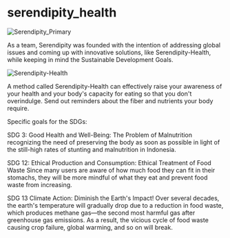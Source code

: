 # serendipity_health

![Serendipity_Primary](https://github.com/Skyhonze/serendipity_health/assets/103993379/f965d994-c1e8-4100-8faa-30f1385469cb)

As a team, Serendipity was founded with the intention of addressing global issues and coming up with innovative solutions, like Serendipity-Health, while keeping in mind the Sustainable Development Goals.

![Serendipity-Health](https://github.com/Skyhonze/serendipity_health/assets/103993379/f75798e5-676e-4a30-be1c-a7da0d953db6)

A method called Serendipity-Health can effectively raise your awareness of your health and your body's capacity for eating so that you don't overindulge. Send out reminders about the fiber and nutrients your body require.

Specific goals for the SDGs:

SDG 3: Good Health and Well-Being: The Problem of Malnutrition
   recognizing the need of preserving the body as soon as possible in light of the still-high rates of stunting and malnutrition in Indonesia.


SDG 12: Ethical Production and Consumption: Ethical Treatment of Food Waste
   Since many users are aware of how much food they can fit in their stomachs, they will be more mindful of what they eat and prevent food waste from increasing.

SDG 13 Climate Action: Diminish the Earth's Impact!
   Over several decades, the earth's temperature will gradually drop due to a reduction in food waste, which produces methane gas—the second most harmful gas after greenhouse gas emissions. As a result, the vicious cycle of food waste causing crop failure, global warming, and so on will break.
